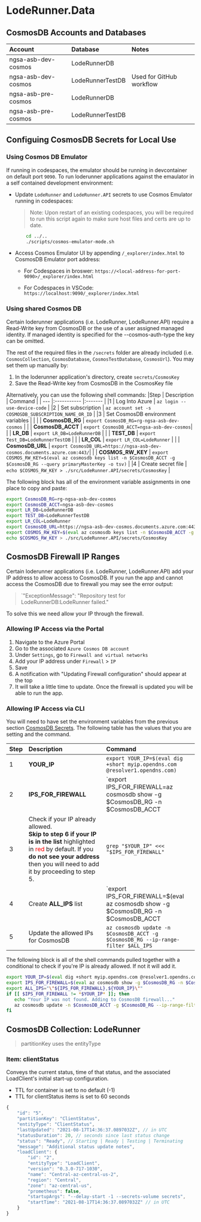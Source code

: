 # LodeRunner.Data

## CosmosDB Accounts and Databases

 Account              | Database         |  Notes                   |
| :--------------     | :-------         | :----------------------- |
| ngsa-asb-dev-cosmos | LodeRunnerDB     |                          |
| ngsa-asb-dev-cosmos | LodeRunnerTestDB | Used for GitHub workflow |
| ngsa-asb-pre-cosmos | LodeRunnerDB     |                          |
| ngsa-asb-pre-cosmos | LodeRunnerTestDB |                          |

## Configuing CosmosDB Secrets for Local Use

### Using Cosmos DB Emulator

If running in codespaces, the emulator should be running in devcontainer on default port `9090`. To run loderunner applications against the emaulator in a self contained development environment:

- Update `LodeRunner` and `LodeRunner.API` secrets to use Cosmos Emulator running in codespaces:

    > Note: Upon restart of an existing codespaces, you will be required to run this script again to make sure host files and certs are up to date.

    ```bash
        cd ../..
        ./scripts/cosmos-emulator-mode.sh
    ```

- Access Cosmos Emulator UI by appending `/_explorer/index.html` to CosmosDB Emulator port address:

  - For Codespaces in broswer: `https://<local-address-for-port-9090>/_explorer/index.html`

  - For Codespaces in VSCode: `https://localhost:9090/_explorer/index.html`

### Using shared Cosmos DB

Certain loderunner applications (i.e. LodeRunner, LodeRunner.API) require a Read-Write key from CosmosDB or the use of a user assigned managed identity.  If managed identity is specified for the --cosmos-auth-type the key can be omitted.  

The rest of the required files in the `/secrets` folder are already included (i.e. `CosmosCollection`, `CosmosDatabase`, `CosmosTestDatabase`, `CosmosUrl`).  You may set them up manually by:

1. In the loderunner application's directory, create `secrets/CosmosKey`
2. Save the Read-Write key from CosmosDB in the CosmosKey file

Alternatively, you can use the following shell commands:
|Step | Description        | Command |
| --- |:-----------        |:------- |
|1    | Log Into Azure     | `az login --use-device-code`   |
|2    | Set subscription   |  `az account set -s COSMOSDB_SUBSCRIPTION_NAME_OR_ID`        |
|3    | Set CosmosDB environment variables |         |
|     | **CosmosDB_RG**    | `export CosmosDB_RG=rg-ngsa-asb-dev-cosmos`         |
|     | **CosmosDB_ACCT**  | `export CosmosDB_ACCT=ngsa-asb-dev-cosmos`|
|     | **LR_DB**             | `export LR_DB=LodeRunnerDB`   |
|     | **TEST_DB**           | `export Test_DB=LodeRunnerTestDB` |
|     | **LR_COL**            | `export LR_COL=LodeRunner`        |
|     | **CosmosDB_URL**      | `export CosmosDB_URL=https://ngsa-asb-dev-cosmos.documents.azure.com:443/`|
|     | **COSMOS_RW_KEY**     | `export COSMOS_RW_KEY=$(eval az cosmosdb keys list -n $CosmosDB_ACCT -g $CosmosDB_RG --query primaryMasterKey -o tsv)`         |
|4    | Create secret file    | `echo $COSMOS_RW_KEY > ./src/LodeRunner.API/secrets/CosmosKey` |

The following block has all of the environment variable assignments in one place to copy and paste:

```bash
export CosmosDB_RG=rg-ngsa-asb-dev-cosmos
export CosmosDB_ACCT=ngsa-asb-dev-cosmos
export LR_DB=LodeRunnerDB
export TEST_DB=LodeRunnerTestDB
export LR_COL=LodeRunner
export CosmosDB_URL=https://ngsa-asb-dev-cosmos.documents.azure.com:443/
export COSMOS_RW_KEY=$(eval az cosmosdb keys list -n $CosmosDB_ACCT -g $CosmosDB_RG --query primaryMasterKey -o tsv)
echo $COSMOS_RW_KEY > ./src/LodeRunner.API/secrets/CosmosKey
```

## CosmosDB Firewall IP Ranges

Certain loderunner applications (i.e. LodeRunner, LodeRunner.API) add your IP address to allow access to CosmosDB.  If you run the app and cannot access the CosmosDB due to firewall you may see the error output:

> `"ExceptionMessage": "Repository test for LodeRunnerDB:LodeRunner failed."

To solve this we need allow your IP through the firewall.

### Allowing IP Access via the Portal

1. Navigate to the Azure Portal
2. Go to the associated `Azure Cosmos DB account`
3. Under `Settings`, go to `Firewall and virtual networks`
4. Add your IP address under `Firewall` > `IP`
5. Save
6. A notification with "Updating Firewall configuration" should appear at the top
7. It will take a little time to update. Once the firewall is updated you will be able to run the app.

### Allowing IP Access via CLI
<!-- markdownlint-disable MD033 -->
You will need to have set the environment variables from the previous section [CosmosDB Secrets](#cosmosdb-secrets).  The following table has the values that you are setting and the command.

|Step | Description        | Command |
| --- |:-----------        |:------- |
|   1  | **YOUR_IP**           |  `export YOUR_IP=$(eval dig +short myip.opendns.com @resolver1.opendns.com)` |
|   2  | **IPS_FOR_FIREWALL**  | `export IPS_FOR_FIREWALL=az cosmosdb show -g $CosmosDB_RG -n $CosmosDB_ACCT | jq -r '.ipRules | map(.ipAddressOrRange) | @csv' | tr -d '"'` |
|   3  | Check if your IP already allowed. <br> **Skip to step 6 if your IP is in the list** highlighted in <font color=red>red</font> by default. If you **do not see your address** then you will need to add it by proceeding to step 5.           | `grep "$YOUR_IP" <<< "$IPS_FOR_FIREWALL"` |
|  4 | Create **ALL_IPS** list | `export IPS_FOR_FIREWALL=$(eval az cosmosdb show -g $CosmosDB_RG -n $CosmosDB_ACCT | jq -r '.ipRules | map(.ipAddressOrRange) | @csv' | tr -d '"')` |
|  5    | Update the allowed IPs for CosmosDB | `az cosmosdb update -n $CosmosDB_ACCT -g $CosmosDB_RG --ip-range-filter $ALL_IPS` |

The following block is all of the shell commands pulled together with a conditional to check if you're IP is already allowed.  If not it will add it.

```bash
export YOUR_IP=$(eval dig +short myip.opendns.com @resolver1.opendns.com)
export IPS_FOR_FIREWALL=$(eval az cosmosdb show -g $CosmosDB_RG -n $CosmosDB_ACCT | jq -r '.ipRules | map(.ipAddressOrRange) | @csv' | tr -d '"')
export ALL_IPS="\"${IPS_FOR_FIREWALL},${YOUR_IP}\""
if [[ $IPS_FOR_FIREWALL != *$YOUR_IP* ]]; then
   echo "Your IP was not found. Adding to CosmosDB firewall..."
   az cosmosdb update -n $CosmosDB_ACCT -g $CosmosDB_RG --ip-range-filter $ALL_IPS
fi
```
<!-- markdownlint-enable MD033 -->
## CosmosDB Collection: LodeRunner

> partitionKey uses the entityType

### Item: clientStatus

Conveys the current status, time of that status, and the associated LoadClient's initial start-up configuration.

- TTL for container is set to no default (-1)
- TTL for clientStatus items is set to 60 seconds

```javascript
{
    "id": "5",
    "partitionKey": "ClientStatus",
    "entityType": "ClientStatus",
    "lastUpdated": "2021-08-17T14:36:37.0897032Z", // in UTC
    "statusDuration": 20, // seconds since last status change
    "status": "Ready", // Starting | Ready | Testing | Terminating
    "message": "Additional status update notes",
    "loadClient": {
        "id": "2",
        "entityType": "LoadClient",
        "version": "0.3.0-717-1030",
        "name": "Central-az-central-us-2",
        "region": "Central",
        "zone": "az-central-us",
        "prometheus": false,
        "startupArgs": "--delay-start -1 --secrets-volume secrets",
        "startTime": "2021-08-17T14:36:37.0897032Z" // in UTC
    }
}
```
